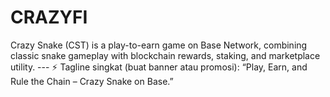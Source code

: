 # CRAZYFI
Crazy Snake (CST) is a play-to-earn game on Base Network, combining classic snake gameplay with blockchain rewards, staking, and marketplace utility.   ---  ⚡ Tagline singkat (buat banner atau promosi): “Play, Earn, and Rule the Chain – Crazy Snake on Base.”
